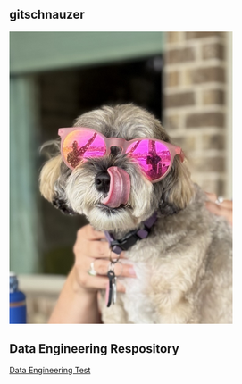 ## gitschnauzer
<img src="Schnauzerpic.jpg" width='400'/>

## Data Engineering Respository
<a href="https://codo0001.github.io/dataengineering"> Data Engineering Test </a>
